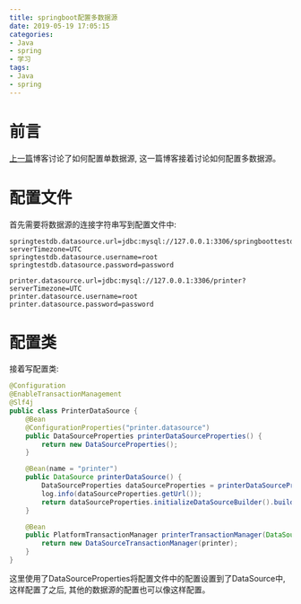 ```yaml
---
title: springboot配置多数据源
date: 2019-05-19 17:05:15
categories:
- Java
- spring
- 学习
tags:
- Java
- spring
---
```


# 前言

[上一篇](/java/spring/spring-family-meals/springboot-datasource-single.html)博客讨论了如何配置单数据源, 这一篇博客接着讨论如何配置多数据源。
<!--more-->

# 配置文件

首先需要将数据源的连接字符串写到配置文件中:

```properties
springtestdb.datasource.url=jdbc:mysql://127.0.0.1:3306/springboottestdb?serverTimezone=UTC
springtestdb.datasource.username=root
springtestdb.datasource.password=password

printer.datasource.url=jdbc:mysql://127.0.0.1:3306/printer?serverTimezone=UTC
printer.datasource.username=root
printer.datasource.password=password
```

# 配置类

接着写配置类:

```java
@Configuration
@EnableTransactionManagement
@Slf4j
public class PrinterDataSource {
    @Bean
    @ConfigurationProperties("printer.datasource")
    public DataSourceProperties printerDataSourceProperties() {
        return new DataSourceProperties();
    }

    @Bean(name = "printer")
    public DataSource printerDataSource() {
        DataSourceProperties dataSourceProperties = printerDataSourceProperties();
        log.info(dataSourceProperties.getUrl());
        return dataSourceProperties.initializeDataSourceBuilder().build();
    }

    @Bean
    public PlatformTransactionManager printerTransactionManager(DataSource printer) {
        return new DataSourceTransactionManager(printer);
    }
}
```

这里使用了DataSourceProperties将配置文件中的配置设置到了DataSource中, 这样配置了之后, 其他的数据源的配置也可以像这样配置。
